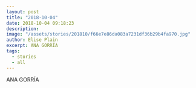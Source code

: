 ```yaml
---
layout: post
title: "2018-10-04"
date: 2018-10-04 09:18:23
description: 
image: "/assets/stories/201810/f66e7e86da083a7231df36b29b4fa970.jpg"
author: Elise Plain
excerpt: ANA GORRÍA
tags: 
  - stories
  - all
---
```


ANA GORRÍA
<p></p>
